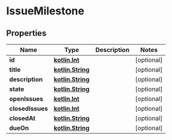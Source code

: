 # IssueMilestone

## Properties
Name | Type | Description | Notes
------------ | ------------- | ------------- | -------------
**id** | [**kotlin.Int**](.md) |  |  [optional]
**title** | [**kotlin.String**](.md) |  |  [optional]
**description** | [**kotlin.String**](.md) |  |  [optional]
**state** | [**kotlin.String**](.md) |  |  [optional]
**openIssues** | [**kotlin.Int**](.md) |  |  [optional]
**closedIssues** | [**kotlin.Int**](.md) |  |  [optional]
**closedAt** | [**kotlin.String**](.md) |  |  [optional]
**dueOn** | [**kotlin.String**](.md) |  |  [optional]
